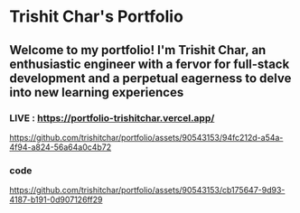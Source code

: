 
# Trishit Char's Portfolio

## Welcome to my portfolio! I'm Trishit Char, an enthusiastic engineer with a fervor for full-stack development and a perpetual eagerness to delve into new learning experiences

### LIVE : https://portfolio-trishitchar.vercel.app/
https://github.com/trishitchar/portfolio/assets/90543153/94fc212d-a54a-4f94-a824-56a64a0c4b72

### code
https://github.com/trishitchar/portfolio/assets/90543153/cb175647-9d93-4187-b191-0d907126ff29

